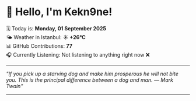 # 👋 Hello, I'm Kekn9ne!

🗓️ Today is: **Monday, 01 September 2025**  
🌤️ Weather in Istanbul: **☀️   +26°C**  
📊 GitHub Contributions: **77**  
🎧 Currently Listening: Not listening to anything right now ❌

---

_"If you pick up a starving dog and make him prosperous he will not bite you. This is the principal difference between a dog and man. — *Mark Twain*"_

---
